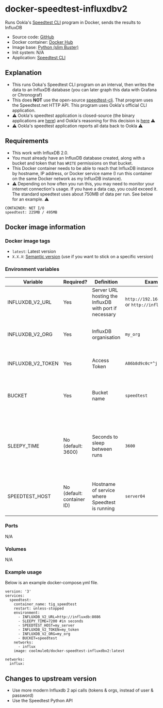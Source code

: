 # docker-speedtest-influxdbv2

Runs Ookla's [Speedtest CLI](https://www.speedtest.net/apps/cli) program in Docker, sends the results to InfluxDB
  - Source code: [GitHub](https://github.com/coolmule0/docker-speedtest-influxdbv2)
  - Docker container: [Docker Hub](https://hub.docker.com/r/coolmule0/docker-speedtest-influxdbv2)
  - Image base: [Python (slim Buster)](https://hub.docker.com/_/python)
  - Init system: N/A
  - Application: [Speedtest CLI](https://www.speedtest.net/apps/cli)

## Explanation

  - This runs Ooka's Speedtest CLI program on an interval, then writes the data to an InfluxDB database (you can later graph this data with Grafana or Chronograf)
  - This does **NOT** use the open-source [speedtest-cli](https://github.com/sivel/speedtest-cli). That program uses the Speedtest.net HTTP API. This program uses Ookla's official CLI application.
  - ⚠️ Ookla's speedtest application is closed-source (the binary applications are [here](https://bintray.com/ookla)) and Ookla's reasoning for this decision is [here](https://www.reddit.com/r/HomeNetworking/comments/dpalqu/speedtestnet_just_launched_an_official_c_cli/f5tm9up/) ⚠️
  - ⚠️ Ookla's speedtest application reports all data back to Ookla ⚠️

## Requirements

  - This work with InfluxDB 2.0.
  - You must already have an InfluxDB database created, along with a bucket and token that has `WRITE` permissions on that bucket.
  - This Docker container needs to be able to reach that InfluxDB instance by hostname, IP address, or Docker service name (I run this container on the same Docker network as my InfluxDB instance).
  - ⚠️ Depending on how often you run this, you may need to monitor your internet connection's usage. If you have a data cap, you could exceed it. The standard speedtest uses about 750MB of data per run. See below for an example. ⚠️

```
CONTAINER: NET I/O
speedtest: 225MB / 495MB
```

## Docker image information

### Docker image tags
  - `latest`: Latest version
  - `X.X.X`: [Semantic version](https://semver.org/) (use if you want to stick on a specific version)

### Environment variables

| Variable       | Required?                  | Definition                                     | Example                                     | Comments                                                                                         |
|----------------|----------------------------|------------------------------------------------|---------------------------------------------|--------------------------------------------------------------------------------------------------|
| INFLUXDB_V2_URL  | Yes                      | Server URL hosting the InfluxDB with port if necessary   | `http://192.168.1.12:8086` or `http://influxdb:8086`    |                                                                                                  |
| INFLUXDB_V2_ORG  | Yes         | InfluxDB organisation                                  | `my_org`     | Need a pre-created Organisation within Influxdb                                     |
| INFLUXDB_V2_TOKEN  | Yes                        | Access Token                              | `A86b8d9c0c*^jsld==`                             | Needs to have WRITE permissions already                                                 |
| BUCKET    | Yes                        | Bucket name                                  | `speedtest`                              | Must already be created, this does not create a bucket                                               |                                                          |
| SLEEPY_TIME    | No (default: 3600)         | Seconds to sleep between runs                  | `3600`                                        | The loop takes about 15-30 seconds to run, so I wouldn't set this value any lower than 60 (1min) |                                                          |
| SPEEDTEST_HOST | No (default: container ID) | Hostname of service where Speedtest is running | `server04`                                   | Useful if you're running Speedtest on multiple servers                                           |

### Ports
N/A

### Volumes
N/A

### Example usage
Below is an example docker-compose.yml file.
```
version: '3'
services:
  speedtest:
    container_name: tig_speedtest
    restart: unless-stopped
    environment:
      - INFLUXDB_V2_URL=http://influxdb:8086
      - SLEEPY_TIME=7200 #in seconds
      - SPEEDTEST_HOST=my_server
      - INFLUXDB_V2_TOKEN=my_token
      - INFLUXDB_V2_ORG=my_org
      - BUCKET=speedtest
    networks:
      - influx
    image: coolmule0/docker-speedtest-influxdbv2:latest

networks:
  influx:
```

## Changes to upstream version
- Use more modern Influxdb 2 api calls (tokens & orgs, instead of user & password)
- Use the Speedtest Python API